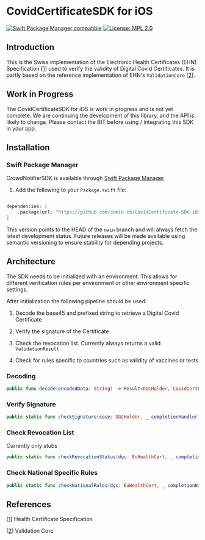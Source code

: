 # CovidCertificateSDK for iOS

[![Swift Package Manager compatible](https://img.shields.io/badge/SPM-%E2%9C%93-brightgreen.svg?style=flat)](https://github.com/apple/swift-package-manager)
[![License: MPL 2.0](https://img.shields.io/badge/License-MPL%202.0-brightgreen.svg)](https://github.com/admin-ch/CovidCertificate-SDK-iOS/blob/main/LICENSE)
 
 ## Introduction

This is the Swiss implementation of the Electronic Health Certificates (EHN) Specification [[1](https://github.com/ehn-digital-green-development/hcert-spec)] used to verify the validity of Digital Covid Certificates. It is partly based on the reference implementation of EHN's `ValidationCore` [[2](https://github.com/ehn-digital-green-development/ValidationCore/tree/main/Sources/ValidationCore)]. 
 
 ## Work in Progress

The CovidCertificateSDK for iOS is work in progress and is not yet complete. We are continuing the development of this library, and the API is likely to change. Please contact the BIT before using / integrating this SDK in your app.
 
## Installation

### Swift Package Manager

CrowdNotifierSDK is available through [Swift Package Manager](https://swift.org/package-manager)

1. Add the following to your `Package.swift` file:

  ```swift

  dependencies: [
      .package(url: "https://github.com/admin-ch/CovidCertificate-SDK-iOS.git", .branch("main"))
  ]

  ```

This version points to the HEAD of the `main` branch and will always fetch the latest development status. Future releases will be made available using semantic versioning to ensure stability for depending projects.


 ## Architecture

The SDK needs to be initialized with an environment. This allows for different verification rules per environment or other environment specific settings.

After initialization the following pipeline should be used:

1) Decode the base45 and prefixed string to retrieve a Digital Covid Certificate

2) Verify the signature of the Certificate

3) Check the revocation list. Currently always returns a valid `ValidationResult`

4) Check for rules specific to countries such as validity of vaccines or tests

### Decoding
```swift
public func decode(encodedData: String) -> Result<DGCHolder, CovidCertError>
```

### Verify Signature
```swift
public static func checkSignature(cose: DGCHolder, _ completionHandler: @escaping (Result<ValidationResult, ValidationError>) -> Void)
```

### Check Revocation List
Currently only stubs
```swift
public static func checkRevocationStatus(dgc: EuHealthCert, _ completionHandler: @escaping (Result<ValidationResult, ValidationError>) -> Void)
```

### Check National Specific Rules
```swift
public static func checkNationalRules(dgc: EuHealthCert, _ completionHandler: @escaping (Result<VerificationResult, NationalRulesError>) -> Void)
```

 ## References
[[1](https://github.com/ehn-digital-green-development/hcert-spec)] Health Certificate Specification

[[2](https://github.com/ehn-digital-green-development/ValidationCore/tree/main/Sources/ValidationCore)] Validation Core
